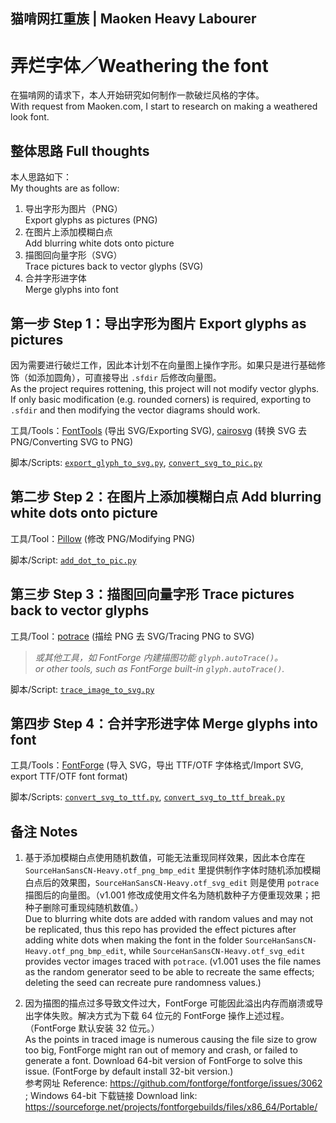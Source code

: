 ## 猫啃网扛重族 | Maoken Heavy Labourer
# 弄烂字体／Weathering the font

在猫啃网的请求下，本人开始研究如何制作一款破烂风格的字体。  
With request from Maoken.com, I start to research on making a weathered look font.

## 整体思路 Full thoughts

本人思路如下：  
My thoughts are as follow:

1. 导出字形为图片（PNG）  
Export glyphs as pictures (PNG)
2. 在图片上添加模糊白点  
Add blurring white dots onto picture
3. 描图回向量字形（SVG）  
Trace pictures back to vector glyphs (SVG)
4. 合并字形进字体  
Merge glyphs into font

## 第一步 Step 1：导出字形为图片 Export glyphs as pictures

因为需要进行破烂工作，因此本计划不在向量图上操作字形。如果只是进行基础修饰（如添加圆角），可直接导出 `.sfdir` 后修改向量图。  
As the project requires rottening, this project will not modify vector glyphs. If only basic modification (e.g. rounded corners) is required, exporting to `.sfdir` and then modifying the vector diagrams should work.

工具/Tools：[FontTools](https://github.com/fonttools/fonttools) (导出 SVG/Exporting SVG), [cairosvg](https://github.com/Kozea/CairoSVG) (转换 SVG 去 PNG/Converting SVG to PNG)

脚本/Scripts: [`export_glyph_to_svg.py`](export_glyph_to_svg.py), [`convert_svg_to_pic.py`](convert_svg_to_pic.py)

## 第二步 Step 2：在图片上添加模糊白点 Add blurring white dots onto picture

工具/Tool：[Pillow](https://github.com/python-pillow/Pillow) (修改 PNG/Modifying PNG)

脚本/Script: [`add_dot_to_pic.py`](add_dot_to_pic.py)

## 第三步 Step 3：描图回向量字形 Trace pictures back to vector glyphs

工具/Tool：[potrace](http://potrace.sourceforge.net/) (描绘 PNG 去 SVG/Tracing PNG to SVG)

> *或其他工具，如 FontForge 内建描图功能 `glyph.autoTrace()`。*  
> *or other tools, such as FontForge built-in `glyph.autoTrace()`.*

脚本/Script: [`trace_image_to_svg.py`](trace_image_to_svg.py)

## 第四步 Step 4：合并字形进字体 Merge glyphs into font

工具/Tools：[FontForge](https://github.com/fontforge/fontforge) (导入 SVG，导出 TTF/OTF 字体格式/Import SVG, export TTF/OTF font format)

脚本/Scripts: [`convert_svg_to_ttf.py`](convert_svg_to_ttf.py), [`convert_svg_to_ttf_break.py`](convert_svg_to_ttf_break.py)

## 备注 Notes

1. 基于添加模糊白点使用随机数值，可能无法重现同样效果，因此本仓库在 `SourceHanSansCN-Heavy.otf_png_bmp_edit` 里提供制作字体时随机添加模糊白点后的效果图，`SourceHanSansCN-Heavy.otf_svg_edit` 则是使用 `potrace` 描图后的向量图。（v1.001 修改成使用文件名为随机数种子方便重现效果；把种子删除可重现纯随机数值。）  
Due to blurring white dots are added with random values and may not be replicated, thus this repo has provided the effect pictures after adding white dots when making the font in the folder `SourceHanSansCN-Heavy.otf_png_bmp_edit`, while `SourceHanSansCN-Heavy.otf_svg_edit` provides vector images traced with `potrace`. (v1.001 uses the file names as the random generator seed to be able to recreate the same effects; deleting the seed can recreate pure randomness values.)

2. 因为描图的描点过多导致文件过大，FontForge 可能因此溢出内存而崩溃或导出字体失败。解决方式为下载 64 位元的 FontForge 操作上述过程。（FontForge 默认安装 32 位元。）  
As the points in traced image is numerous causing the file size to grow too big, FontForge might ran out of memory and crash, or failed to generate a font. Download 64-bit version of FontForge to solve this issue. (FontForge by default install 32-bit version.)  
参考网址 Reference: https://github.com/fontforge/fontforge/issues/3062 ; Windows 64-bit 下载链接 Download link: https://sourceforge.net/projects/fontforgebuilds/files/x86_64/Portable/